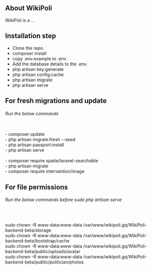 
## About WikiPoli

WikiPoli is a ...


## Installation step

- Clone the repo.
- composer install
- copy .env.example to .env .
- Add the database details to the .env.
- php artisan key:generate
- php artisan config:cache
- php artisan migrate
- php artisan serve

## For fresh migrations and update

<h6>Run the below commands</h6> <br>
- composer update <br>
- php artisan migrate:fresh --seed <br>
- php artisan passport:install <br>
- php artisan serve <br>
<br>
- composer require spatie/laravel-searchable <br>
- php artisan migrate <br>
- composer require intervention/image <br>


## For file permissions
<h6>Run the below commands before sudo php artisan serve</h6> <br>

sudo chown -R www-data:www-data /var/www/wikipoli.gq/WikiPoli-backend-beta/storage  <br>
sudo chown -R www-data:www-data /var/www/wikipoli.gq/WikiPoli-backend-beta/bootstrap/cache <br>
sudo chown -R www-data:www-data /var/www/wikipoli.gq/WikiPoli-backend-beta/public/uploads/avatar <br>
sudo chown -R www-data:www-data /var/www/wikipoli.gq/WikiPoli-backend-beta/public/politician/photos <br>

